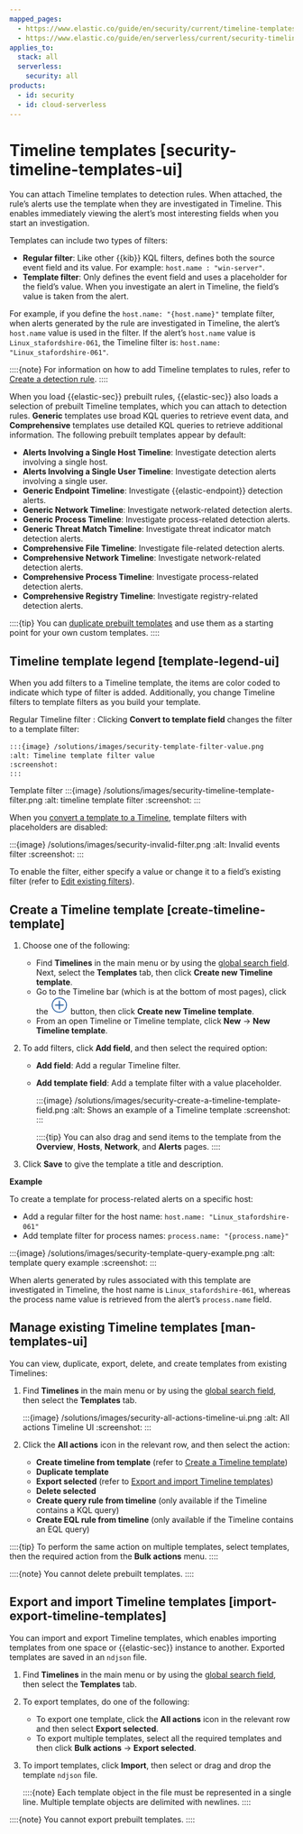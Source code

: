 ```yaml
---
mapped_pages:
  - https://www.elastic.co/guide/en/security/current/timeline-templates-ui.html
  - https://www.elastic.co/guide/en/serverless/current/security-timeline-templates-ui.html
applies_to:
  stack: all
  serverless:
    security: all
products:
  - id: security
  - id: cloud-serverless
---
```


# Timeline templates [security-timeline-templates-ui]

You can attach Timeline templates to detection rules. When attached, the rule’s alerts use the template when they are investigated in Timeline. This enables immediately viewing the alert’s most interesting fields when you start an investigation.

Templates can include two types of filters:

* **Regular filter**: Like other {{kib}} KQL filters, defines both the source event field and its value. For example: `host.name : "win-server"`.
* **Template filter**: Only defines the event field and uses a placeholder for the field’s value. When you investigate an alert in Timeline, the field’s value is taken from the alert.

For example, if you define the `host.name: "{host.name}"` template filter, when alerts generated by the rule are investigated in Timeline, the alert’s `host.name` value is used in the filter. If the alert’s `host.name` value is `Linux_stafordshire-061`, the Timeline filter is: `host.name: "Linux_stafordshire-061"`.

::::{note}
For information on how to add Timeline templates to rules, refer to [Create a detection rule](/solutions/security/detect-and-alert/create-detection-rule.md).
::::


When you load {{elastic-sec}} prebuilt rules, {{elastic-sec}} also loads a selection of prebuilt Timeline templates, which you can attach to detection rules. **Generic** templates use broad KQL queries to retrieve event data, and **Comprehensive** templates use detailed KQL queries to retrieve additional information. The following prebuilt templates appear by default:

* **Alerts Involving a Single Host Timeline**: Investigate detection alerts involving a single host.
* **Alerts Involving a Single User Timeline**: Investigate detection alerts involving a single user.
* **Generic Endpoint Timeline**: Investigate {{elastic-endpoint}} detection alerts.
* **Generic Network Timeline**: Investigate network-related detection alerts.
* **Generic Process Timeline**: Investigate process-related detection alerts.
* **Generic Threat Match Timeline**: Investigate threat indicator match detection alerts.
* **Comprehensive File Timeline**: Investigate file-related detection alerts.
* **Comprehensive Network Timeline**: Investigate network-related detection alerts.
* **Comprehensive Process Timeline**: Investigate process-related detection alerts.
* **Comprehensive Registry Timeline**: Investigate registry-related detection alerts.

::::{tip}
You can [duplicate prebuilt templates](/solutions/security/investigate/timeline-templates.md#man-templates-ui) and use them as a starting point for your own custom templates.
::::



## Timeline template legend [template-legend-ui]

When you add filters to a Timeline template, the items are color coded to indicate which type of filter is added. Additionally, you change Timeline filters to template filters as you build your template.

Regular Timeline filter
:   Clicking **Convert to template field** changes the filter to a template filter:

    :::{image} /solutions/images/security-template-filter-value.png
    :alt: Timeline template filter value
    :screenshot:
    :::


Template filter
:::{image} /solutions/images/security-timeline-template-filter.png
:alt: timeline template filter
:screenshot:
:::


When you [convert a template to a Timeline](/solutions/security/investigate/timeline-templates.md#man-templates-ui), template filters with placeholders are disabled:

:::{image} /solutions/images/security-invalid-filter.png
:alt: Invalid events filter
:screenshot:
:::

To enable the filter, either specify a value or change it to a field’s existing filter (refer to [Edit existing filters](/solutions/security/investigate/timeline.md#pivot)).


## Create a Timeline template [create-timeline-template]

1. Choose one of the following:

    * Find **Timelines** in the main menu or by using the [global search field](/explore-analyze/find-and-organize/find-apps-and-objects.md). Next, select the **Templates** tab, then click **Create new Timeline template**.
    * Go to the Timeline bar (which is at the bottom of most pages), click the ![Click the add new button](/solutions/images/security-add-new-timeline-button.png "title =20x20") button, then click **Create new Timeline template**.
    * From an open Timeline  or Timeline template, click **New** → **New Timeline template**.

2. To add filters, click **Add field**, and then select the required option:

    * **Add field**: Add a regular Timeline filter.
    * **Add template field**: Add a template filter with a value placeholder.

        :::{image} /solutions/images/security-create-a-timeline-template-field.png
        :alt: Shows an example of a Timeline template
        :screenshot:
        :::

        ::::{tip}
        You can also drag and send items to the template from the **Overview**, **Hosts**, **Network**, and **Alerts** pages.
        ::::

3. Click **Save** to give the template a title and description.

**Example**

To create a template for process-related alerts on a specific host:

* Add a regular filter for the host name: `host.name: "Linux_stafordshire-061"`
* Add template filter for process names: `process.name: "{process.name}"`

:::{image} /solutions/images/security-template-query-example.png
:alt: template query example
:screenshot:
:::

When alerts generated by rules associated with this template are investigated in Timeline, the host name is `Linux_stafordshire-061`, whereas the process name value is retrieved from the alert’s `process.name` field.


## Manage existing Timeline templates [man-templates-ui]

You can view, duplicate, export, delete, and create templates from existing Timelines:

1. Find **Timelines** in the main menu or by using the [global search field](/explore-analyze/find-and-organize/find-apps-and-objects.md), then select the **Templates** tab.

    :::{image} /solutions/images/security-all-actions-timeline-ui.png
    :alt: All actions Timeline UI
    :screenshot:
    :::

2. Click the **All actions** icon in the relevant row, and then select the action:

    * **Create timeline from template** (refer to [Create a Timeline template](/solutions/security/investigate/timeline-templates.md#create-timeline-template))
    * **Duplicate template**
    * **Export selected** (refer to [Export and import Timeline templates](/solutions/security/investigate/timeline-templates.md#import-export-timeline-templates))
    * **Delete selected**
    * **Create query rule from timeline** (only available if the Timeline contains a KQL query)
    * **Create EQL rule from timeline** (only available if the Timeline contains an EQL query)


::::{tip}
To perform the same action on multiple templates, select templates, then the required action from the **Bulk actions** menu.
::::


::::{note}
You cannot delete prebuilt templates.
::::



## Export and import Timeline templates [import-export-timeline-templates]

You can import and export Timeline templates, which enables importing templates from one space or {{elastic-sec}} instance to another. Exported templates are saved in an `ndjson` file.

1. Find **Timelines** in the main menu or by using the [global search field](/explore-analyze/find-and-organize/find-apps-and-objects.md), then select the **Templates** tab.
2. To export templates, do one of the following:

    * To export one template, click the **All actions** icon in the relevant row and then select **Export selected**.
    * To export multiple templates, select all the required templates and then click **Bulk actions** → **Export selected**.

3. To import templates, click **Import**, then select or drag and drop the template `ndjson` file.

    ::::{note}
    Each template object in the file must be represented in a single line. Multiple template objects are delimited with newlines.
    ::::


::::{note}
You cannot export prebuilt templates.
::::
